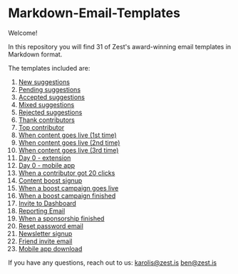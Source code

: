 # Markdown-Email-Templates

Welcome!

In this repository you will find 31 of Zest's award-winning email templates in Markdown format.

The templates included are:

1. [New suggestions](https://github.com/zestis/Markdown-Email-Templates/blob/master/New%20Suggestions.md)
2. [Pending suggestions](https://github.com/zestis/Markdown-Email-Templates/blob/master/Pending%20Suggestions.md)
3. [Accepted suggestions](https://github.com/zestis/Markdown-Email-Templates/blob/master/Accepted%20Suggestions.md)
4. [Mixed suggestions](https://github.com/zestis/Markdown-Email-Templates/blob/master/Mixed%20Suggestions.md)
5. [Rejected suggestions](https://github.com/zestis/Markdown-Email-Templates/blob/master/Rejected%20Suggestions.md)
6. [Thank contributors](https://github.com/zestis/Markdown-Email-Templates/blob/master/Thank%20Contributors.md)
7. [Top contributor](https://github.com/zestis/Markdown-Email-Templates/blob/master/Top%20Contributor.md)
8. [When content goes live (1st time)](https://github.com/zestis/Markdown-Email-Templates/blob/master/When%20Content%20Goes%20Live%20-%20First%20Time.md)
9. [When content goes live (2nd time)](https://github.com/zestis/Markdown-Email-Templates/blob/master/When%20Content%20Goes%20Live%20-%20Second%20Time.md)
10. [When content goes live (3rd time)](https://github.com/zestis/Markdown-Email-Templates/blob/master/When%20Content%20Goes%20Live%20-%20Third%20Time.md)
11. [Day 0 - extension](https://github.com/zestis/Markdown-Email-Templates/blob/master/Day%200%20-%20Extension.md)
12. [Day 0 - mobile app](https://github.com/zestis/Markdown-Email-Templates/blob/master/Day%200%20-%20Mobile%20App.md)
13. [When a contributor got 20 clicks](https://github.com/zestis/Markdown-Email-Templates/blob/master/When%20a%20contributor%20got%2020%20clicks.md)
14. [Content boost signup](https://github.com/zestis/Markdown-Email-Templates/blob/master/Content%20boost%20signup.md)
15. [When a boost campaign goes live](https://github.com/zestis/Markdown-Email-Templates/blob/master/When%20a%20boost%20campaign%20goes%20live.md)
16. [When a boost campaign finished](https://github.com/zestis/Markdown-Email-Templates/blob/master/When%20a%20boost%20campaign%20finished)
17. [Invite to Dashboard](https://github.com/zestis/Markdown-Email-Templates/blob/master/Invite%20to%20Dashboard.md)
18. [Reporting Email](https://github.com/zestis/Markdown-Email-Templates/blob/master/Reporting%20Email.md)
19. [When a sponsorship finished](https://github.com/zestis/Markdown-Email-Templates/blob/master/When%20a%20sponsorship%20finished.md)
20. [Reset password email](https://github.com/zestis/Markdown-Email-Templates/blob/master/Reset%20password%20email.md)
21. [Newsletter signup](https://github.com/zestis/Markdown-Email-Templates/blob/master/Newsletter%20signup.md)
22. [Friend invite email](https://github.com/zestis/Markdown-Email-Templates/blob/master/Friend%20invite%20email.md)
23. [Mobile app download](https://github.com/zestis/Markdown-Email-Templates/blob/master/Mobile%20app%20download.md)


If you have any questions, reach out to us:
karolis@zest.is
ben@zest.is
